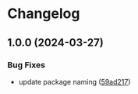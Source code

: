 # Changelog

## 1.0.0 (2024-03-27)


### Bug Fixes

* update package naming ([59ad217](https://github.com/wayofdev/laravel-data-query-builder/commit/59ad217c5024f3a876ebe87c4d084f8156ff79d4))

